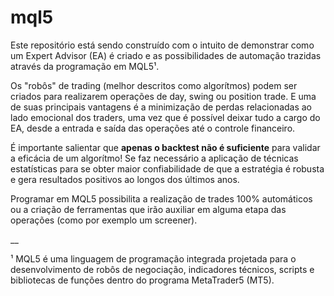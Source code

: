 # mql5
Este repositório está sendo construído com o intuito de demonstrar como um Expert Advisor (EA) é criado e as possibilidades de automação trazidas através da programação em MQL5¹.

Os "robôs" de trading (melhor descritos como algorítmos) podem ser criados para realizarem operações de day, swing ou position trade.
E uma de suas principais vantagens é a minimização de perdas relacionadas ao lado emocional dos traders, uma vez que é possível deixar tudo a cargo do EA, desde a entrada e saída das operações até o controle financeiro.

É importante salientar que **apenas o backtest não é suficiente** para validar a eficácia de um algorítmo!
Se faz necessário a aplicação de técnicas estatísticas para se obter maior confiabilidade de que a estratégia é robusta e gera resultados positivos ao longos dos últimos anos.

Programar em MQL5 possibilita a realização de trades 100% automáticos ou a criação de ferramentas que irão auxiliar em alguma etapa das operações (como por exemplo um screener).


__

¹ MQL5 é uma linguagem de programação integrada projetada para o desenvolvimento de robôs de negociação, indicadores técnicos, scripts e bibliotecas de funções dentro do programa MetaTrader5 (MT5).
